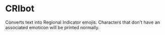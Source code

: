 # CRIbot

Converts text into Regional Indicator emojis.
Characters that don't have an associated emoticon will be printed normally.
